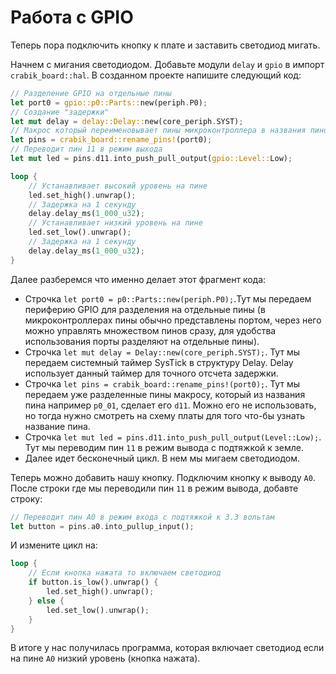 # Работа с GPIO

Теперь пора подключить кнопку к плате и заставить светодиод мигать.

Начнем с мигания светодиодом.
Добавьте модули `delay` и `gpio` в импорт `crabik_board::hal`.
В созданном проекте напишите следующий код:

```rust
// Разделение GPIO на отдельные пины
let port0 = gpio::p0::Parts::new(periph.P0);
// Создание "задержки"
let mut delay = delay::Delay::new(core_periph.SYST);
// Макрос который переименовывает пины микроконтроллера в названия пинов на плате
let pins = crabik_board::rename_pins!(port0);
// Переводит пин 11 в режим выхода
let mut led = pins.d11.into_push_pull_output(gpio::Level::Low);

loop {
    // Устанавливает высокий уровень на пине
    led.set_high().unwrap();
    // Задержка на 1 секунду
    delay.delay_ms(1_000_u32);
    // Устанавливает низкий уровень на пине
    led.set_low().unwrap();
    // Задержка на 1 секунду
    delay.delay_ms(1_000_u32);
}
```

Далее разберемся что именно делает этот фрагмент кода:

- Строчка `let port0 = p0::Parts::new(periph.P0);`.Тут мы передаем периферию GPIO для разделения на отдельные пины (в микроконтроллерах пины обычно представлены портом, через него можно управлять множеством пинов сразу, для удобства использования порты разделяют на отдельные пины).
- Строчка `let mut delay = Delay::new(core_periph.SYST);`. Тут мы передаем системный таймер SysTick в структуру Delay. Delay использует данный таймер для точного отсчета задержки.
- Строчка `let pins = crabik_board::rename_pins!(port0);`. Тут мы передаем уже разделенные пины макросу, который из названия пина например `p0_01`, сделает его `d11`. Можно его не использовать, но тогда нужно смотреть на схему платы для того что-бы узнать название пина.
- Строчка `let mut led = pins.d11.into_push_pull_output(Level::Low);`. Тут мы переводим пин `11` в режим вывода с подтяжкой к земле.
- Далее идет бесконечный цикл. В нем мы мигаем светодиодом.

Теперь можно добавить нашу кнопку.
Подключим кнопку к выводу `A0`.
После строки где мы переводили пин `11` в режим вывода, добавте строку:

```rust
// Переводит пин A0 в режим входа с подтяжкой к 3.3 вольтам
let button = pins.a0.into_pullup_input();
```

И измените цикл на:

```rust
loop {
    // Если кнопка нажата то включаем светодиод
    if button.is_low().unwrap() {
        led.set_high().unwrap();
    } else {
        led.set_low().unwrap();
    }
}
```

В итоге у нас получилась программа, которая включает светодиод если на пине `A0` низкий уровень (кнопка нажата).

